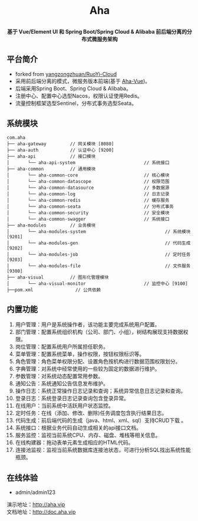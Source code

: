 <h1 align="center" style="margin: 30px 0 30px; font-weight: bold;">Aha</h1>
<h4 align="center">基于 Vue/Element UI 和 Spring Boot/Spring Cloud & Alibaba 前后端分离的分布式微服务架构</h4>

## 平台简介

* forked from [yangzongzhuan/RuoYi-Cloud](https://github.com/wangzf657/Aha-Cloud/tree/master)
* 采用前后端分离的模式，微服务版本前端(基于 [Aha-Vue](https://github.com/wangzf657/Aha-Vue3))。
* 后端采用Spring Boot、Spring Cloud & Alibaba。
* 注册中心、配置中心选型Nacos，权限认证使用Redis。
* 流量控制框架选型Sentinel，分布式事务选型Seata。

## 系统模块

~~~
com.aha     
├── aha-gateway         // 网关模块 [8080]
├── aha-auth            // 认证中心 [9200]
├── aha-api             // 接口模块
│       └── aha-api-system                          // 系统接口
├── aha-common          // 通用模块
│       └── aha-common-core                         // 核心模块
│       └── aha-common-datascope                    // 权限范围
│       └── aha-common-datasource                   // 多数据源
│       └── aha-common-log                          // 日志记录
│       └── aha-common-redis                        // 缓存服务
│       └── aha-common-seata                        // 分布式事务
│       └── aha-common-security                     // 安全模块
│       └── aha-common-swagger                      // 系统接口
├── aha-modules         // 业务模块
│       └── aha-modules-system                              // 系统模块 [9201]
│       └── aha-modules-gen                                 // 代码生成 [9202]
│       └── aha-modules-job                                 // 定时任务 [9203]
│       └── aha-modules-file                                // 文件服务 [9300]
├── aha-visual          // 图形化管理模块
│       └── aha-visual-monitor                      // 监控中心 [9100]
├──pom.xml                // 公共依赖
~~~

## 内置功能

1. 用户管理：用户是系统操作者，该功能主要完成系统用户配置。
2. 部门管理：配置系统组织机构（公司、部门、小组），树结构展现支持数据权限。
3. 岗位管理：配置系统用户所属担任职务。
4. 菜单管理：配置系统菜单，操作权限，按钮权限标识等。
5. 角色管理：角色菜单权限分配、设置角色按机构进行数据范围权限划分。
6. 字典管理：对系统中经常使用的一些较为固定的数据进行维护。
7. 参数管理：对系统动态配置常用参数。
8. 通知公告：系统通知公告信息发布维护。
9. 操作日志：系统正常操作日志记录和查询；系统异常信息日志记录和查询。
10. 登录日志：系统登录日志记录查询包含登录异常。
11. 在线用户：当前系统中活跃用户状态监控。
12. 定时任务：在线（添加、修改、删除)任务调度包含执行结果日志。
13. 代码生成：前后端代码的生成（java、html、xml、sql）支持CRUD下载 。
14. 系统接口：根据业务代码自动生成相关的api接口文档。
15. 服务监控：监视当前系统CPU、内存、磁盘、堆栈等相关信息。
16. 在线构建器：拖动表单元素生成相应的HTML代码。
17. 连接池监视：监视当前系统数据库连接池状态，可进行分析SQL找出系统性能瓶颈。

## 在线体验

- admin/admin123

演示地址：http://aha.vip  
文档地址：http://doc.aha.vip
